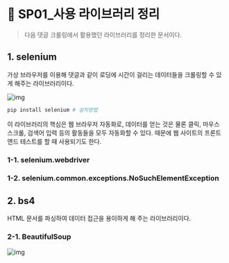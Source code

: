 # :bookmark: SP01_사용 라이브러리 정리

> 다음 댓글 크롤링에서 활용했던 라이브러리를 정리한 문서이다.



## 1. selenium

가상 브라우저를 이용해 댓글과 같이 로딩에 시간이 걸리는 데이터들을 크롤링할 수 있게 해주는 라이브러리이다. 

![img](https://img1.daumcdn.net/thumb/R800x0/?scode=mtistory2&fname=https%3A%2F%2Fblog.kakaocdn.net%2Fdn%2Fct9bnU%2FbtqSdtqgD1W%2FIdk9pFKNyIUNKu4YoWWO0K%2Fimg.png)

```python
pip install selenium # 설치방법
```

이 라이브러리의 핵심은 웹 브라우저 자동화로, 데이터를 얻는 것은 물론 클릭, 마우스 스크롤, 검색어 입력 등의 활동들을 모두 자동화할 수 있다. 때문에 웹 사이트의 프론트엔드 테스트를 할 때 사용되기도 한다. 

### 1-1. selenium.webdriver

### 1-2. selenium.common.exceptions.NoSuchElementException



## 2. bs4

HTML 문서를 파싱하여 데이터 접근을 용이하게 해 주는 라이브러리이다. 

### 2-1. BeautifulSoup

![img](https://funthon.files.wordpress.com/2017/05/bs.png)